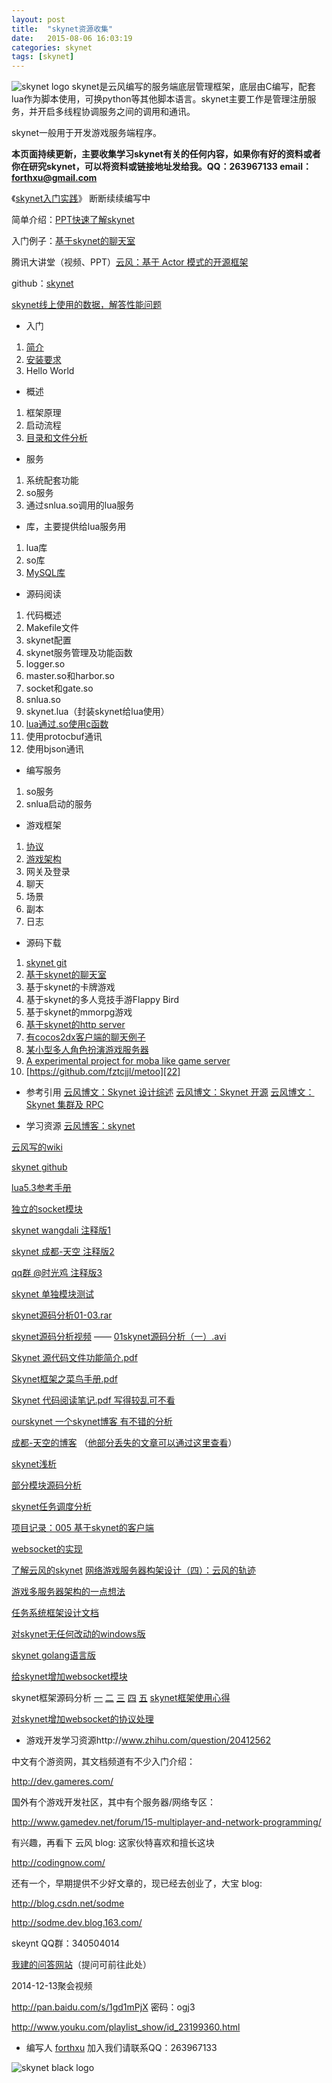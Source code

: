 ```yaml
---
layout: post
title:  "skynet资源收集"
date:   2015-08-06 16:03:19
categories: skynet
tags: [skynet]
---
```


![skynet logo][1]
skynet是云风编写的服务端底层管理框架，底层由C编写，配套lua作为脚本使用，可换python等其他脚本语言。skynet主要工作是管理注册服务，并开启多线程协调服务之间的调用和通讯。

skynet一般用于开发游戏服务端程序。

**本页面持续更新，主要收集学习skynet有关的任何内容，如果你有好的资料或者你在研究skynet，可以将资料或链接地址发给我。QQ：263967133 email：forthxu@gmail.com**

《[skynet入门实践][2]》 断断续续编写中

简单介绍：[PPT快速了解skynet][3]

入门例子：[基于skynet的聊天室][4]

<!--[我的测试项目：zm卡牌][5]-->

腾讯大讲堂（视频、PPT）[云风：基于 Actor 模式的开源框架][6]

github：[skynet][7]

[skynet线上使用的数据，解答性能问题][8]

 - 入门
 1. [简介][9]
 2. [安装要求][10]
 3. Hello World

 - 概述
 1. 框架原理
 2. 启动流程
 3. [目录和文件分析][11]

 - 服务
 1. 系统配套功能
 2. so服务
 3. 通过snlua.so调用的lua服务

 - 库，主要提供给lua服务用
 1. lua库
 2. so库
 3. [MySQL库][12]

 - 源码阅读
 1. 代码概述
 2. Makefile文件
 3. skynet配置
 4. skynet服务管理及功能函数
 5. logger.so
 6. master.so和harbor.so
 7. socket和gate.so
 8. snlua.so
 9. skynet.lua（封装skynet给lua使用）
 10. [lua通过.so使用c函数][13]
 11. 使用protocbuf通讯
 12. 使用bjson通讯

 - 编写服务
 1. so服务
 2. snlua启动的服务

 - 游戏框架
 1. [协议][14]
 2. [游戏架构][15]
 3. 网关及登录
 4. 聊天
 5. 场景
 6. 副本
 7. 日志

 - 源码下载
 1. [skynet git][16]
 2. [基于skynet的聊天室][17]
 3. 基于skynet的卡牌游戏
 4. 基于skynet的多人竞技手游Flappy Bird
 5. 基于skynet的mmorpg游戏
 6. [基于skynet的http server][18]
 7. [有cocos2dx客户端的聊天例子][19]
 8. [某小型多人角色扮演游戏服务器][20]
 9. [A experimental project for moba like game server][21]
 10. [https://github.com/fztcjjl/metoo][22]

 - 参考引用
[云风博文：Skynet 设计综述][23]
[云风博文：Skynet 开源][24]
[云风博文：Skynet 集群及 RPC][25]

 - 学习资源
[云风博客：skynet][26]

[云风写的wiki][27]

[skynet github][28]

[lua5.3参考手册][29]

[独立的socket模块][30]

[skynet wangdali 注释版1][31]

[skynet 成都-天空 注释版2][32]

[qq群 @时光鸡 注释版3][33]

[skynet 单独模块测试][34]

[skynet源码分析01-03.rar][35]

[skynet源码分析视频][36] —— [01skynet源码分析（一）.avi][37]

[Skynet 源代码文件功能简介.pdf][38]

[Skynet框架之菜鸟手册.pdf][39]

[Skynet 代码阅读笔记.pdf 写得较乱可不看][40]

[ourskynet 一个skynet博客 有不错的分析][41]

[成都-天空的博客][42]  （[他部分丢失的文章可以通过这里查看][43]）

[skynet浅析][44]

[部分模块源码分析][45]

[skynet任务调度分析][46]

[项目记录：005 基于skynet的客户端][47]

[websocket的实现][48]

[了解云风的skynet][49]
[网络游戏服务器构架设计（四）：云风的轨迹][50]

[游戏多服务器架构的一点想法][51]

[任务系统框架设计文档][52]

[对skynet无任何改动的windows版][53]

[skynet golang语言版][54]

[给skynet增加websocket模块][55]

skynet框架源码分析 [一][56] [二][57] [三][58] [四][59] [五][60] [skynet框架使用心得][61]

[对skynet增加websocket的协议处理][62]

 - 游戏开发学习资源http://www.zhihu.com/question/20412562
 
中文有个游资网，其文档频道有不少入门介绍：

http://dev.gameres.com/

国外有个游戏开发社区，其中有个服务器/网络专区：

http://www.gamedev.net/forum/15-multiplayer-and-network-programming/

有兴趣，再看下 云风 blog: 这家伙特喜欢和擅长这块

http://codingnow.com/ 

还有一个，早期提供不少好文章的，现已经去创业了，大宝 blog:

http://blog.csdn.net/sodme

http://sodme.dev.blog.163.com/

skeynt QQ群：340504014

[我建的问答网站][63]（提问可前往此处）

2014-12-13聚会视频

http://pan.baidu.com/s/1gd1mPjX 密码：ogj3

http://www.youku.com/playlist_show/id_23199360.html

 - 编写人
[forthxu][65]
加入我们请联系QQ：263967133

![skynet black logo][66]


  [1]: http://blog.codingnow.com/images/skynet.png
  [2]: http://forthxu.github.io/talkbox/
  [3]: http://pan.baidu.com/s/1i3qp7b3
  [4]: https://github.com/forthxu/talkbox
  [5]: https://github.com/forthxu/zmkp
  [6]: http://gad.qq.com/content/coursedetail?id=467
  [7]: https://github.com/cloudwu/skynet
  [8]: http://forthxu.com/blog/article/55.html
  [9]: http://forthxu.com/blog/article/8.html
  [10]: http://forthxu.com/blog/article/10.html
  [11]: http://forthxu.com/blog/article/13.html
  [12]: https://github.com/cloudwu/skynet/wiki/MySQL
  [13]: http://forthxu.com/blog/article/14.html
  [14]: http://forthxu.com/blog/article/17.html
  [15]: http://forthxu.com/blog/article/19.html
  [16]: https://github.com/cloudwu/skynet
  [17]: https://github.com/forthxu/talkbox
  [18]: https://github.com/hyd998877/skynet-http
  [19]: https://github.com/coderHsc/chatOfSkynet
  [20]: https://github.com/jintiao/some-mmorpg
  [21]: https://github.com/cloudwu/battlearena
  [22]: https://github.com/fztcjjl/metoo
  [23]: http://blog.codingnow.com/2012/09/the_design_of_skynet.html
  [24]: http://blog.codingnow.com/2012/08/skynet.html
  [25]: http://blog.codingnow.com/2012/08/skynet_harbor_rpc.html
  [26]: http://blog.codingnow.com/eo/skynet/
  [27]: https://github.com/cloudwu/skynet/wiki
  [28]: https://github.com/cloudwu/skynet
  [29]: http://cloudwu.github.io/lua53doc/contents.html
  [30]: https://github.com/cloudwu/socket-server
  [31]: https://github.com/wangdali/skynet-note
  [32]: https://github.com/peimin/skynet
  [33]: https://git.oschina.net/jackiesun8/skynet
  [34]: https://github.com/wangdali/skynet-test
  [35]: http://pan.baidu.com/s/1eQpDquQ
  [36]: http://pan.baidu.com/s/1c0zyjZU
  [37]: http://pan.baidu.com/s/1eQHxAiI
  [38]: http://forthxu.com/blog/usr/uploads/2014/05/2424766309.pdf
  [39]: http://forthxu.com/blog/usr/uploads/2014/05/2082864289.pdf
  [40]: http://forthxu.com/blog/usr/uploads/2014/07/1456960310.pdf
  [41]: http://outsky.org/article.php?t=2
  [42]: http://skynetdoc.com/
  [43]: http://www.tuicool.com/sites/YFbiumb
  [44]: http://blog.csdn.net/xiarendeniao/article/details/38613161
  [45]: http://blog.sina.com.cn/s/articlelist_2137822390_0_1.html
  [46]: http://spartan1.iteye.com/blog/2059120
  [47]: http://my.oschina.net/uicode/blog/366136
  [48]: https://github.com/Skycrab/skynet_websocket
  [49]: http://www.cppblog.com/yangsf5/archive/2014/01/16/205413.html
  [50]: http://www.cnblogs.com/ychellboy/archive/2012/10/15/2723470.html
  [51]: http://blog.codingnow.com/2010/07/game_network.html
  [52]: http://www.docin.com/p-470156489.html
  [53]: https://github.com/dpull/skynet-mingw
  [54]: https://github.com/Skycrab/cham
  [55]: http://blog.csdn.net/yueguanghaidao/article/details/45207059
  [56]: http://blog.csdn.net/riddick2z/article/details/17168999
  [57]: http://blog.csdn.net/a240581469/article/details/17173083
  [58]: http://blog.csdn.net/a240581469/article/details/17200297
  [59]: http://blog.csdn.net/a240581469/article/details/17286263
  [60]: http://blog.csdn.net/a240581469/article/details/17716891
  [61]: http://blog.csdn.net/riddick2z/article/details/39256601
  [62]: https://github.com/sctangqiang/skynetpatch
  [63]: http://huzhuhui.tk
  [65]: http://forthxu.com/blog/author/1/
  [66]: http://blog.codingnow.com/images/skynet_b.png